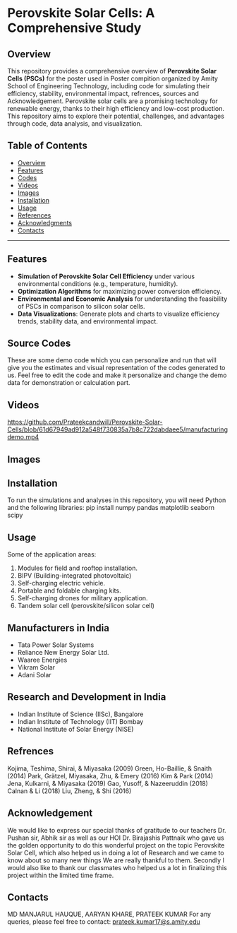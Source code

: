 # Perovskite Solar Cells: A Comprehensive Study

## Overview
This repository provides a comprehensive overview of **Perovskite Solar Cells (PSCs)** for the poster used in Poster compition organized by Amity School of Engineering Technology, including code for simulating their efficiency, stability, environmental impact, refrences, sources and Acknowledgement. Perovskite solar cells are a promising technology for renewable energy, thanks to their high efficiency and low-cost production. This repository aims to explore their potential, challenges, and advantages through code, data analysis, and visualization.

## Table of Contents
- [Overview](#overview)
- [Features](#features)
- [Codes](#Codes)
- [Videos](#videos)
- [Images](#images)
- [Installation](#installation)
- [Usage](#Usage)
- [References](#references)
- [Acknowledgments](#acknowledgments)
- [Contacts](#contacts)
---
  
## Features
- **Simulation of Perovskite Solar Cell Efficiency** under various environmental conditions (e.g., temperature, humidity).
- **Optimization Algorithms** for maximizing power conversion efficiency.
- **Environmental and Economic Analysis** for understanding the feasibility of PSCs in comparison to silicon solar cells.
- **Data Visualizations**: Generate plots and charts to visualize efficiency trends, stability data, and environmental impact.

## Source Codes

These are some demo code which you can personalize and run that will give you the estimates and visual representation of the codes generated to us. Feel free to edit the code and make it personalize and change the demo data for demonstration or calculation part.

## Videos

https://github.com/Prateekcandwill/Perovskite-Solar-Cells/blob/61d67949ad912a548f730835a7b8c722dabdaee5/manufacturingdemo.mp4


## Images


## Installation
To run the simulations and analyses in this repository, you will need Python and the following libraries:
pip install numpy pandas matplotlib seaborn scipy

## Usage
Some of the application areas:
1. Modules for field and rooftop installation.
2. BIPV (Building-integrated photovoltaic)
3. Self-charging electric vehicle.
4. Portable and foldable charging kits.
5. Self-charging drones for military application.
6. Tandem solar cell (perovskite/silicon solar cell)

## Manufacturers in India
- Tata Power Solar Systems
- Reliance New Energy Solar Ltd.
- Waaree Energies
- Vikram Solar
- Adani Solar

## Research and Development in India
- Indian Institute of Science (IISc), Bangalore
- Indian Institute of Technology (IIT) Bombay
- National Institute of Solar Energy (NISE)

## Refrences

Kojima, Teshima, Shirai, & Miyasaka (2009)
Green, Ho-Baillie, & Snaith (2014)
Park, Grätzel, Miyasaka, Zhu, & Emery (2016)
Kim & Park (2014)
Jena, Kulkarni, & Miyasaka (2019)
Gao, Yusoff, & Nazeeruddin (2018)
Calnan & Li (2018)
Liu, Zheng, & Shi (2016)


## Acknowledgement

We would like to express our special thanks of gratitude to our teachers Dr. Pushan sir, Abhik sir as well as our HOI Dr. Birajashis Pattnaik who gave us the golden opportunity to do this wonderful project on the topic Perovskite Solar Cell, which also helped us in doing a lot of Research and we came to know about so many new things We are really thankful to them.
Secondly I would also like to thank our classmates who helped us a lot in finalizing this project within the limited time frame.


## Contacts

MD MANJARUL HAUQUE, AARYAN KHARE, PRATEEK KUMAR
For any queries, please feel free to contact: prateek.kumar17@s.amity.edu


